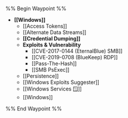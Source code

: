 %% Begin Waypoint %%
- **[[Windows]]**
	- [[Access Tokens]]
	- [[Alternate Data Streams]]
	- **[[Credential Dumping]]**
	- **Exploits & Vulnerability**
		- [[CVE-2017-0144 (EternalBlue) SMB]]
		- [[CVE-2019-0708 (BlueKeep) RDP]]
		- [[Pass-The-Hash]]
		- [[SMB PsExec]]
	- [[Persistence]]
	- [[Windows Exploits Suggester]]
	- [[Windows Services 🪟]]
	- [[Windows]]

%% End Waypoint %%

